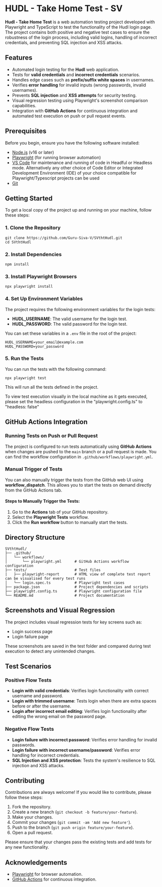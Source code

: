 <!DOCTYPE html>
<html lang="en">
<head>
  <meta charset="UTF-8">
  <meta name="viewport" content="width=device-width, initial-scale=1.0">
  <title>Hudl - Take Home Test - SV</title>
</head>
<body>
  <h1>HUDL - Take Home Test - SV</h1>

  <p><strong>Hudl - Take Home Test</strong> is a web automation testing project developed with Playwright and TypeScript to test the functionality of the Hudl login page. The project contains both positive and negative test cases to ensure the robustness of the login process, including valid logins, handling of incorrect credentials, and preventing SQL injection and XSS attacks.</p>

  <h2>Features</h2>
  <ul>
    <li>Automated login testing for the <strong>Hudl</strong> web application.</li>
    <li>Tests for <strong>valid credentials</strong> and <strong>incorrect credentials</strong> scenarios.</li>
    <li>Handles edge cases such as <strong>prefix/suffix white spaces</strong> in usernames.</li>
    <li>Verifies <strong>error handling</strong> for invalid inputs (wrong passwords, invalid usernames).</li>
    <li>Prevents <strong>SQL injection</strong> and <strong>XSS attempts</strong> for security testing.</li>
    <li>Visual regression testing using Playwright's screenshot comparison capabilities.</li>
    <li>Integration with <strong>GitHub Actions</strong> for continuous integration and automated test execution on push or pull request events.</li>
  </ul>

  <h2>Prerequisites</h2>
  <p>Before you begin, ensure you have the following software installed:</p>
  <ul>
    <li><a href="https://nodejs.org/" target="_blank">Node.js</a> (v16 or later)</li>
    <li><a href="https://playwright.dev/" target="_blank">Playwright</a> (for running browser automation)</li>
    <li><a href="https://code.visualstudio.com" target="_blank">VS Code</a> for maintenance and running of code in Headful or Headless mode. Alternatively any other choice of Code Editor or Integrated Development Environment (IDE) of your choice compatible for Playwright/Typescript projects can be used</li>
    <li><a href="https://git-scm.com/" target="_blank">Git</a></li>
  </ul>

  <h2>Getting Started</h2>

  <p>To get a local copy of the project up and running on your machine, follow these steps:</p>

  <h3>1. Clone the Repository</h3>
  <pre><code>git clone https://github.com/Guru-Siva-V/SVthtHudl.git
cd SVthtHudl</code></pre>

  <h3>2. Install Dependencies</h3>
  <pre><code>npm install</code></pre>

  <h3>3. Install Playwright Browsers</h3>
  <pre><code>npx playwright install</code></pre>

  <h3>4. Set Up Environment Variables</h3>
  <p>The project requires the following environment variables for the login tests:</p>
  <ul>
    <li><strong>HUDL_USERNAME</strong>: The valid username for the login test.</li>
    <li><strong>HUDL_PASSWORD</strong>: The valid password for the login test.</li>
  </ul>

  <p>You can set these variables in a <code>.env</code> file in the root of the project:</p>
  <pre><code>HUDL_USERNAME=your_email@example.com
HUDL_PASSWORD=your_password</code></pre>

  <h3>5. Run the Tests</h3>
  <p>You can run the tests with the following command:</p>
  <pre><code>npx playwright test</code></pre>
  <p>This will run all the tests defined in the project.</p>
  <p>To view test execution visually in the local machine as it gets executed, please set the headless configuration in the "playwright.config.ts" to "headless: false"</p>

  <h2>GitHub Actions Integration</h2>

  <h3>Running Tests on Push or Pull Request</h3>
  <p>The project is configured to run tests automatically using <strong>GitHub Actions</strong> when changes are pushed to the <code>main</code> branch or a pull request is made. You can find the workflow configuration in <code>.github/workflows/playwright.yml</code>.</p>

  <h3>Manual Trigger of Tests</h3>
  <p>You can also manually trigger the tests from the GitHub web UI using <strong>workflow_dispatch</strong>. This allows you to start the tests on demand directly from the GitHub Actions tab.</p>

  <h4>Steps to Manually Trigger the Tests:</h4>
  <ol>
    <li>Go to the <strong>Actions</strong> tab of your GitHub repository.</li>
    <li>Select the <strong>Playwright Tests</strong> workflow.</li>
    <li>Click the <strong>Run workflow</strong> button to manually start the tests.</li>
  </ol>

  <h2>Directory Structure</h2>
  <pre><code>SVthtHudl/
├── .github/
│   └── workflows/
│       └── playwright.yml      # GitHub Actions workflow configuration
├── tests/                      # Test files
|   ├── playwright-report       # HTML view of complete test report can be visualised for every test runs
│   └── login.spec.ts           # Playwright test cases
├── package.json                # Project dependencies and scripts
├── playwright.config.ts        # Playwright configuration file
└── README.md                   # Project documentation</code></pre>

  <h2>Screenshots and Visual Regression</h2>
  <p>The project includes visual regression tests for key screens such as:</p>
  <ul>
    <li>Login success page</li>
    <li>Login failure page</li>
  </ul>
  <p>These screenshots are saved in the test folder and compared during test execution to detect any unintended changes.</p>

  <h2>Test Scenarios</h2>

  <h3>Positive Flow Tests</h3>
  <ul>
    <li><strong>Login with valid credentials</strong>: Verifies login functionality with correct username and password.</li>
    <li><strong>Login with trimmed username</strong>: Tests login when there are extra spaces before or after the username.</li>
    <li><strong>Login after incorrect email editing</strong>: Verifies login functionality after editing the wrong email on the password page.</li>
  </ul>

  <h3>Negative Flow Tests</h3>
  <ul>
    <li><strong>Login failure with incorrect password</strong>: Verifies error handling for invalid passwords.</li>
    <li><strong>Login failure with incorrect username/password</strong>: Verifies error handling for incorrect credentials.</li>
    <li><strong>SQL Injection and XSS protection</strong>: Tests the system's resilience to SQL injection and XSS attacks.</li>
  </ul>

  <h2>Contributing</h2>
  <p>Contributions are always welcome! If you would like to contribute, please follow these steps:</p>
  <ol>
    <li>Fork the repository.</li>
    <li>Create a new branch (<code>git checkout -b feature/your-feature</code>).</li>
    <li>Make your changes.</li>
    <li>Commit your changes (<code>git commit -am 'Add new feature'</code>).</li>
    <li>Push to the branch (<code>git push origin feature/your-feature</code>).</li>
    <li>Open a pull request.</li>
  </ol>
  <p>Please ensure that your changes pass the existing tests and add tests for any new functionality.</p>

  <h2>Acknowledgements</h2>
  <ul>
    <li><a href="https://playwright.dev/" target="_blank">Playwright</a> for browser automation.</li>
    <li><a href="https://github.com/features/actions" target="_blank">GitHub Actions</a> for continuous integration.</li>
  </ul>
</body>
</html>
